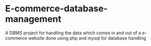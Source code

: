# E-commerce-database-management
A DBMS project for handling the data which comes in and out of a e-commerce website done using php and mysql for database handling 
